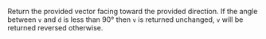 Return the provided vector facing toward the provided direction. If the angle between `v` and `d` is less than 90° then `v` is returned unchanged, `v` will be returned reversed otherwise.